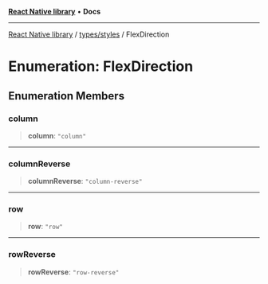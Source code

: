 [**React Native library**](../../../index.md) • **Docs**

***

[React Native library](../../../modules.md) / [types/styles](../index.md) / FlexDirection

# Enumeration: FlexDirection

## Enumeration Members

### column

> **column**: `"column"`

***

### columnReverse

> **columnReverse**: `"column-reverse"`

***

### row

> **row**: `"row"`

***

### rowReverse

> **rowReverse**: `"row-reverse"`
